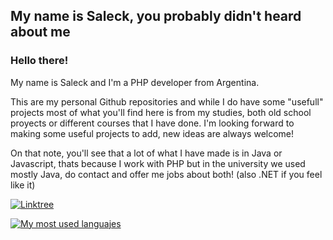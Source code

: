 ## My name is Saleck, you probably didn't heard about me
### Hello there!
My name is Saleck and I'm a PHP developer from Argentina.

This are my personal Github repositories and while I do have some "usefull" projects most of what you'll find here is from my studies, both old school proyects or different courses that I have done. I'm looking forward to making some useful projects to add, new ideas are always welcome!

On that note, you'll see that a lot of what I have made is in Java or Javascript, thats because I work with PHP but in the university we used mostly Java, do contact and offer me jobs about both! (also .NET if you feel like it)

<div style="margin-bottom: 1em;">
    <a href="https://linktr.ee/saleckin">
      <img src="https://img.shields.io/badge/linktree-39E09B?logo=linktree&logoColor=white" alt="Linktree" target="_blank"/>
    </a>
</div>

[![My most used languajes](https://github-readme-stats.vercel.app/api/top-langs/?username=saleck3&layout=compact&theme=vision-friendly-dark)](https://github.com/anuraghazra/github-readme-stats)
